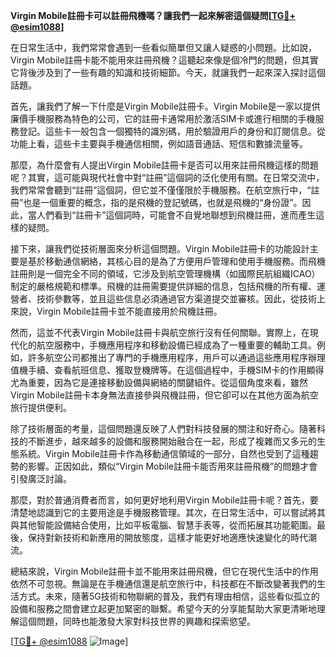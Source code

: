 **Virgin Mobile註冊卡可以註冊飛機嗎？讓我們一起來解密這個疑問[[TG💪+ @esim1088](https://t.me/s/esim1088)]**

在日常生活中，我們常常會遇到一些看似簡單但又讓人疑惑的小問題。比如說，Virgin Mobile註冊卡能不能用來註冊飛機？這聽起來像是個冷門的問題，但其實它背後涉及到了一些有趣的知識和技術細節。今天，就讓我們一起來深入探討這個話題。

首先，讓我們了解一下什麼是Virgin Mobile註冊卡。Virgin Mobile是一家以提供廉價手機服務為特色的公司，它的註冊卡通常用於激活SIM卡或進行相關的手機服務登記。這些卡一般包含一個獨特的識別碼，用於驗證用戶的身份和訂閱信息。從功能上看，這些卡主要與手機通信相關，例如語音通話、短信和數據流量等。

那麼，為什麼會有人提出Virgin Mobile註冊卡是否可以用來註冊飛機這樣的問題呢？其實，這可能與現代社會中對“註冊”這個詞的泛化使用有關。在日常交流中，我們常常會聽到“註冊”這個詞，但它並不僅僅限於手機服務。在航空旅行中，“註冊”也是一個重要的概念，指的是飛機的登記號碼，也就是飛機的“身份證”。因此，當人們看到“註冊卡”這個詞時，可能會不自覺地聯想到飛機註冊，進而產生這樣的疑問。

接下來，讓我們從技術層面來分析這個問題。Virgin Mobile註冊卡的功能設計主要是基於移動通信網絡，其核心目的是為了方便用戶管理和使用手機服務。而飛機註冊則是一個完全不同的領域，它涉及到航空管理機構（如國際民航組織ICAO）制定的嚴格規範和標準。飛機的註冊需要提供詳細的信息，包括飛機的所有權、運營者、技術參數等，並且這些信息必須通過官方渠道提交並審核。因此，從技術上來說，Virgin Mobile註冊卡並不能直接用於飛機註冊。

然而，這並不代表Virgin Mobile註冊卡與航空旅行沒有任何關聯。實際上，在現代化的航空服務中，手機應用程序和移動設備已經成為了一種重要的輔助工具。例如，許多航空公司都推出了專門的手機應用程序，用戶可以通過這些應用程序辦理值機手續、查看航班信息、獲取登機牌等。在這個過程中，手機SIM卡的作用顯得尤為重要，因為它是連接移動設備與網絡的關鍵組件。從這個角度來看，雖然Virgin Mobile註冊卡本身無法直接參與飛機註冊，但它卻可以在其他方面為航空旅行提供便利。

除了技術層面的考量，這個問題還反映了人們對科技發展的關注和好奇心。隨著科技的不斷進步，越來越多的設備和服務開始融合在一起，形成了複雜而又多元的生態系統。Virgin Mobile註冊卡作為移動通信領域的一部分，自然也受到了這種趨勢的影響。正因如此，類似“Virgin Mobile註冊卡能否用來註冊飛機”的問題才會引發廣泛討論。

那麼，對於普通消費者而言，如何更好地利用Virgin Mobile註冊卡呢？首先，要清楚地認識到它的主要用途是手機服務管理。其次，在日常生活中，可以嘗試將其與其他智能設備結合使用，比如平板電腦、智慧手表等，從而拓展其功能範圍。最後，保持對新技術和新應用的開放態度，這樣才能更好地適應快速變化的時代潮流。

總結來說，Virgin Mobile註冊卡並不能用來註冊飛機，但它在現代生活中的作用依然不可忽視。無論是在手機通信還是航空旅行中，科技都在不斷改變著我們的生活方式。未來，隨著5G技術和物聯網的普及，我們有理由相信，這些看似孤立的設備和服務之間會建立起更加緊密的聯繫。希望今天的分享能幫助大家更清晰地理解這個問題，同時也能激發大家對科技世界的興趣和探索慾望。

[[TG💪+ @esim1088](https://t.me/s/esim1088) ![Image](https://i.postimg.cc/4NQfJmqS/Snipaste-2025-05-13-00-14-12.png)]